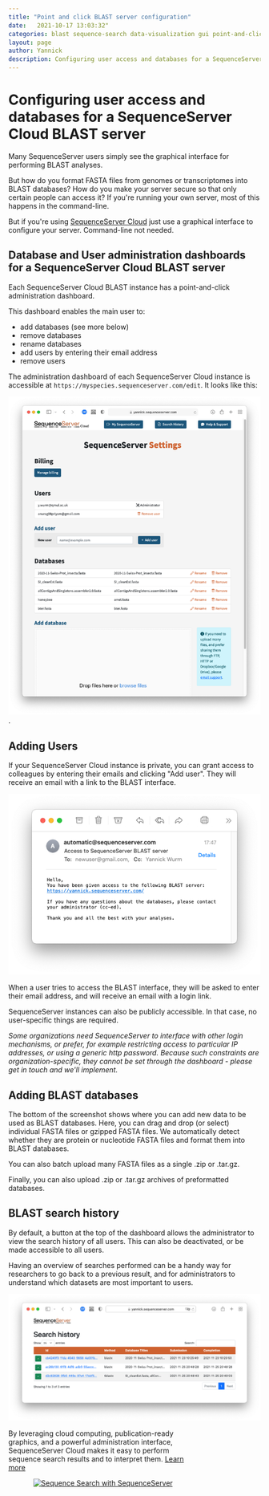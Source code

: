 ```yaml
---
title: "Point and click BLAST server configuration"
date:   2021-10-17 13:03:32"
categories: blast sequence-search data-visualization gui point-and-click
layout: page
author: Yannick
description: Configuring user access and databases for a SequenceServer Cloud BLAST server
---
```


# Configuring user access and databases for a SequenceServer Cloud BLAST server

Many SequenceServer users simply see the graphical interface for performing BLAST analyses.

But how do you format FASTA files from genomes or transcriptomes into BLAST databases? How do you make your server secure so that only certain people can access it? If you're running your own server, most of this happens in the command-line.

But if you're using [SequenceServer Cloud](https://sequenceserver.com/cloud) just use a graphical interface to configure your server. Command-line not needed.

## Database and User administration dashboards for a SequenceServer Cloud BLAST server

Each SequenceServer Cloud BLAST instance has a point-and-click administration dashboard.

This dashboard enables the main user to:
 - add databases (see more below)
 - remove databases
 - rename databases
 - add users by entering their email address
 - remove users

The administration dashboard of each SequenceServer Cloud instance is accessible at `https://myspecies.sequenceserver.com/edit`. It looks like this:

![Screenshot of blast interface dashboard for adding users and databases](/img/blast-setup/add-blast-database-interface.png).

## Adding Users

If your SequenceServer Cloud instance is private, you can grant access to colleagues by entering their emails and clicking "Add user". They will receive an email with a link to the BLAST interface.

![User access granted to BLAST database](/img/blast-setup/user-added-notification.png)

When a user tries to access the BLAST interface, they will be asked to enter their email address, and will receive an email with a login link.

SequenceServer instances can also be publicly accessible. In that case, no user-specific things are required.

_Some organizations need SequenceServer to interface with other login mechanisms, or prefer, for example restricting access to particular IP addresses, or using a generic http password. Because such constraints are organization-specific, they cannot be set through the dashboard - please get in touch and we'll implement._

## Adding BLAST databases

The bottom of the screenshot shows where you can add new data to be used as BLAST databases. Here, you can drag and drop (or select) individual FASTA files or gzipped FASTA files. We automatically detect whether they are protein or nucleotide FASTA files and format them into BLAST databases.

You can also batch upload many FASTA files as a single .zip or .tar.gz.

Finally, you can also upload .zip or .tar.gz archives of preformatted databases.

## BLAST search history

By default, a button at the top of the dashboard allows the administrator to view the search history of all users. This can also be deactivated, or be made accessible to all users.

Having an overview of searches performed can be a handy way for researchers to go back to a previous result, and for administrators to understand which datasets are most important to users.

![History of BLAST searches](/img/blast-setup/history-of-blast-searches.png)

<div class="container">
  <div class="row justify-content-center">
 	<div class="alert alert-info" style="max-width:75%">
	  <p>By leveraging cloud computing, publication-ready graphics, and a powerful administration interface, SequenceServer Cloud makes it easy to perform sequence search results and to interpret them. <a href="https://sequenceserver.com/cloud/">Learn more</a></p>
	  <p  style="text-align:center"><a href="https://sequenceserver.com/cloud/"><img src="/img/logos/SequenceServer_logo.png" alt="Sequence Search with SequenceServer" width="200pt"/></a></p>
    </div>
  </div>
</div>

<!--
## General considerations for design of biological data visualization

Each of the visualizations has helped us in our interpretation of BLAST results. For each visualization, we tried to respect

We
-->